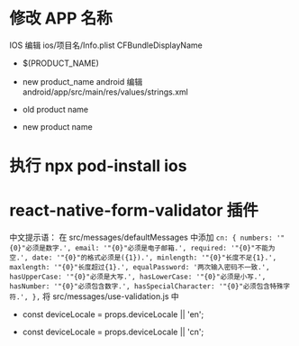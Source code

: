 # 修改 APP 名称

IOS
编辑 ios/项目名/Info.plist
<key>CFBundleDisplayName</key>

- <string>$(PRODUCT_NAME)</string>

* <string>new product_name</string>
  android
  编辑 android/app/src/main/res/values/strings.xml
  <resources>

- <string name="app_name">old product name</string>

* <string name="app_name">new product name</string>  
  </resources>

# 执行 npx pod-install ios

# react-native-form-validator 插件

中文提示语：
在 src/messages/defaultMessages 中添加
`cn: { numbers: '"{0}"必须是数字.', email: '"{0}"必须是电子邮箱.', required: '"{0}"不能为空.', date: '"{0}"的格式必须是({1}).', minlength: '"{0}"长度不足{1}.', maxlength: '"{0}"长度超过{1}.', equalPassword: '两次输入密码不一致.', hasUpperCase: '"{0}"必须是大写.', hasLowerCase: '"{0}"必须是小写.', hasNumber: '"{0}"必须包含数字.', hasSpecialCharacter: '"{0}"必须包含特殊字符.', },`
将 src/messages/use-validation.js 中

- const deviceLocale = props.deviceLocale || 'en';

* const deviceLocale = props.deviceLocale || 'cn';

